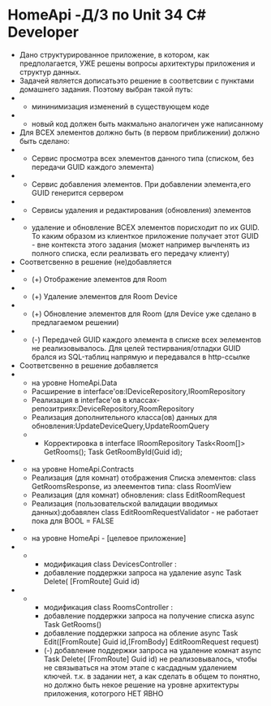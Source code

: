 # HomeApi -Д/З по Unit 34 С# Developer
- Дано структурированное приложение, в котором, как предполагается, УЖЕ решены вопросы архитектуры приложения и структур данных.
- Задачей является дописатьэто решение в соответсвии с пунктами домашнего задания. Поэтому выбран такой путь:
- - мининимизация изменений в существующем коде
- - новый код должен быть макмально аналогичен уже написанному
- Для ВСЕХ элементов должно быть (в первом приближении) должно быть сделано:
- - Сервис просмотра всех элементов данного типа (списком, без передачи GUID каждого элемента)
- - Сервис добавления элементов. При добавлении элемента,его GUID генерится сервером
- - Сервисы удаления и редактирования (обновления) элементов
- - удаление и обновление ВСЕХ элементов порисходит по их GUID. То каким образом из клиенткое приложение получает этот GUID - вне контекста этого задания (может например вычленять из полного списка, если реализвать его передачу клиенту)
- Соответсвенно в решение (не)добавляется
- - (+) Отображение элементов для Room
- - (+) Удаление элементов для Room Device
- - (+) Обновление элементов для Room (для Device уже сделано в предлагаемом решении)
- - (-) Передачей GUID каждого элемента в списке всех эелементов не реализовывалось. Для целей тестирвания/отладки GUID брался из SQL-таблиц напрямую и передавался в http-ссылке
- Соответсвенно в решение добавляется
- -  на уровне HomeApi.Data
    - Расширение в interface'ов:IDeviceRepository,IRoomRepository
    - Реализация в interface'ов в классах-репозитриях:DeviceRepository,RoomRepository
    - Реализация дополнительного  класса(ов) данных для обновления:UpdateDeviceQuery,UpdateRoomQuery     
    - -   Корректировка в interface IRoomRepository
    Task<Room[]> GetRooms();
    Task<Room> GetRoomById(Guid id);
- -  на уровне  HomeApi.Contracts
    -  Реализация (для комнат) отображения Списка элементов: class GetRoomsResponse, из элеементов типа: class RoomView
    -  Реализация (для комнат) обновления:   class EditRoomRequest
    -  Реализация (пользовательской валидации вводимых данных):добавялен class EditRoomRequestValidator -  не работает пока для BOOL = FALSE 
- -  на уровне  HomeApi - [целевое приложение]
- - -  модификация  class DevicesController :
    -    добавление поддержки запроса на удаление async Task<IActionResult> Delete(  [FromRoute] Guid id)
- - -  модификация  class RoomsController :
    -  добавление поддержки запроса на получение списка  async Task<IActionResult> GetRooms()
    -  добавление поддержки запроса на обление async Task<IActionResult> Edit([FromRoute] Guid id,[FromBody] EditRoomRequest request)
    -  (-) добавление поддержки запроса на удаление комнат async Task<IActionResult> Delete(  [FromRoute] Guid id) не реализовывалось, чтобы не связываться на этом этапе с касдадным удалением ключей. т.к. в задании нет, а как сделать в общем то понятно, но должно быть некое решение на уровне архитектуры приложения, котогрого НЕТ ЯВНО
 
